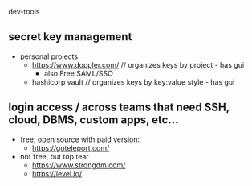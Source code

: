dev-tools


## secret key management 
- personal projects
    - https://www.doppler.com/ // organizes keys by project - has gui 
        - also Free SAML/SSO 
    - hashicorp vault // organizes keys by key:value style - has gui 

## login access / across teams that need SSH, cloud, DBMS, custom apps, etc...
- free, open source with paid version: 
    - https://goteleport.com/ 
- not free, but top tear
    - https://www.strongdm.com/ 
    - https://level.io/ 
